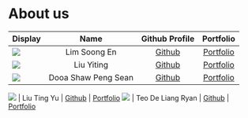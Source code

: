 # About us

Display |        Name         |               Github Profile                | Portfolio
--------|:-------------------:|:-------------------------------------------:|:---------:
![](https://i.ibb.co/fYkRH15/Hero-Image.png) |    Lim Soong En     |  [Github](https://github.com/soongensayo)   | [Portfolio](team/soongensayo.md)
![](https://i.ibb.co/w0Pfp4X/WIN-20240307-16-26-22-Pro.jpg) |     Liu Yiting      |    [Github](https://github.com/liuy1103)    | [Portfolio](team/liuy1103.md)
![](https://i.ibb.co/F4N8CXc/photo-2024-03-07-17-28-20.jpg) | Dooa Shaw Peng Sean |    [Github](https://github.com/seandooa)    | [Portfolio](team/seandooa.md)

![](https://i.ibb.co/P18rZQX/msg-826612051-262152.jpg) |     Liu Ting Yu     | [Github](https://github.com/tiffanyliu0220) | [Portfolio](team/tiffanyliu0220.md)
![](https://i.ibb.co/4N09Rk2/photo-2024-04-14-23-50-18.jpg) |     Teo De Liang Ryan     | [Github](https://https://github.com/RyanTDL) | [Portfolio](team/ryantdl.md)